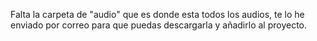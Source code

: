Falta la carpeta de "audio" que es donde esta todos los audios, te lo he enviado por correo para que puedas descargarla y añadirlo al proyecto.
